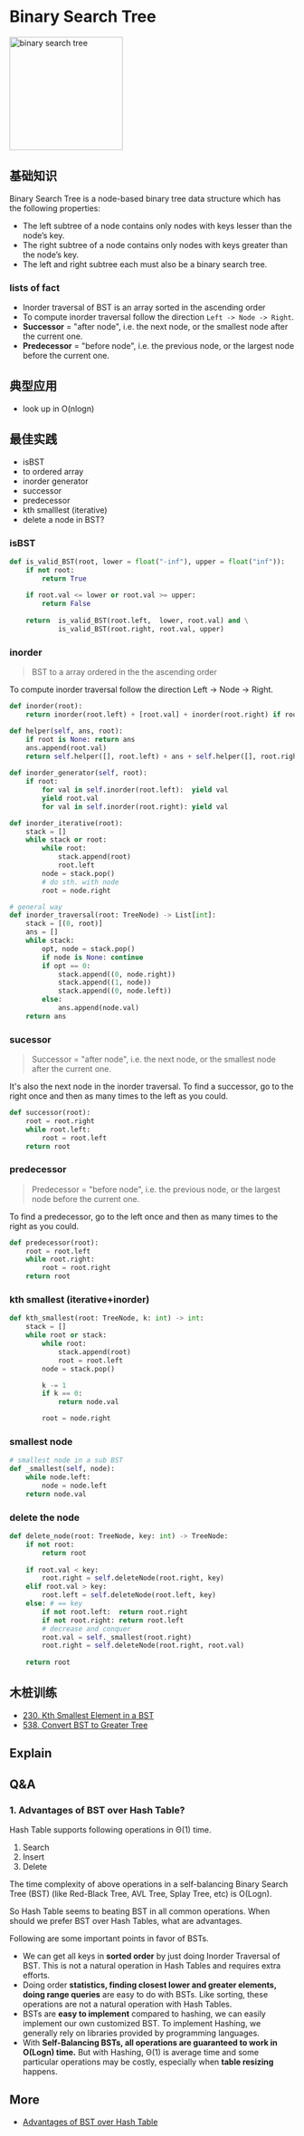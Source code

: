 # Binary Search Tree

<img src="https://i.imgur.com/oAQtYTl.gif" alt="binary search tree" width="200"/>

## 基础知识

Binary Search Tree is a node-based binary tree data structure which has the following properties:

* The left subtree of a node contains only nodes with keys lesser than the node’s key.
* The right subtree of a node contains only nodes with keys greater than the node’s key.
* The left and right subtree each must also be a binary search tree.

### lists of fact 

- Inorder traversal of BST is an array sorted in the ascending order
- To compute inorder traversal follow the direction `Left -> Node -> Right`.
- **Successor** = "after node", i.e. the next node, or the smallest node after the current one.
- **Predecessor** = "before node", i.e. the previous node, or the largest node before the current one.


## 典型应用

- look up in O(nlogn)

## 最佳实践

- isBST
- to ordered array
- inorder generator
- successor 
- predecessor
- kth smalllest (iterative)
- delete a node in BST? 


### isBST

``` python
def is_valid_BST(root, lower = float("-inf"), upper = float("inf")):
    if not root: 
    	return True 
    
    if root.val <= lower or root.val >= upper:
        return False 
    
    return  is_valid_BST(root.left,  lower, root.val) and \
            is_valid_BST(root.right, root.val, upper)
```

### inorder

> BST to a array ordered in the the ascending order

To compute inorder traversal follow the direction Left -> Node -> Right.


``` python
def inorder(root):
    return inorder(root.left) + [root.val] + inorder(root.right) if root else []

def helper(self, ans, root):
    if root is None: return ans 
    ans.append(root.val)
    return self.helper([], root.left) + ans + self.helper([], root.right)   
   
def inorder_generator(self, root):
    if root:
        for val in self.inorder(root.left):  yield val
        yield root.val
        for val in self.inorder(root.right): yield val    

def inorder_iterative(root):
	stack = []
	while stack or root:
		while root:
			stack.append(root)
			root.left 
		node = stack.pop()
		# do sth. with node 
		root = node.right   

# general way 
def inorder_traversal(root: TreeNode) -> List[int]:
    stack = [(0, root)]
    ans = []
    while stack:
        opt, node = stack.pop()
        if node is None: continue 
        if opt == 0:
            stack.append((0, node.right))
            stack.append((1, node))
            stack.append((0, node.left))
        else:
            ans.append(node.val)
    return ans
```

### sucessor

> Successor = "after node", i.e. the next node, or the smallest node after the current one.

It's also the next node in the inorder traversal. To find a successor, go to the right once and then as many times to the left as you could.




``` python
def successor(root):
    root = root.right
    while root.left:
        root = root.left
    return root
```

### predecessor

> Predecessor = "before node", i.e. the previous node, or the largest node before the current one.  

To find a predecessor, go to the left once and then as many times to the right as you could.

``` python
def predecessor(root):
    root = root.left
    while root.right:
        root = root.right
    return root
```


### kth smallest (iterative+inorder)

``` python
def kth_smallest(root: TreeNode, k: int) -> int:
    stack = []
    while root or stack:
        while root:
            stack.append(root)
            root = root.left
        node = stack.pop()

        k -= 1
        if k == 0:
            return node.val

        root = node.right 
``` 

### smallest node 

``` python
# smallest node in a sub BST
def _smallest(self, node):
    while node.left:
        node = node.left 
    return node.val
```


### delete the node 

``` python
def delete_node(root: TreeNode, key: int) -> TreeNode:
    if not root:
        return root
    
    if root.val < key:
        root.right = self.deleteNode(root.right, key)
    elif root.val > key:
        root.left = self.deleteNode(root.left, key)
    else: # == key
        if not root.left:  return root.right
        if not root.right: return root.left 
        # decrease and conquer
        root.val = self._smallest(root.right)  
        root.right = self.deleteNode(root.right, root.val)
        
    return root 
```

## 木桩训练

- [230. Kth Smallest Element in a BST](https://leetcode.com/problems/kth-smallest-element-in-a-bst/)
- [538. Convert BST to Greater Tree](https://leetcode.com/problems/convert-bst-to-greater-tree/)

## Explain

## Q&A

### 1. Advantages of BST over Hash Table?

Hash Table supports following operations in Θ(1) time.
1) Search
2) Insert
3) Delete

The time complexity of above operations in a self-balancing Binary Search Tree (BST) (like Red-Black Tree, AVL Tree, Splay Tree, etc) is O(Logn).

So Hash Table seems to beating BST in all common operations. When should we prefer BST over Hash Tables, what are advantages. 

Following are some important points in favor of BSTs.

* We can get all keys in **sorted order** by just doing Inorder Traversal of BST. This is not a natural operation in Hash Tables and requires extra efforts.
* Doing order **statistics, finding closest lower and greater elements, doing range queries** are easy to do with BSTs. Like sorting, these operations are not a natural operation with Hash Tables.
* BSTs are **easy to implement** compared to hashing, we can easily implement our own customized BST. To implement Hashing, we generally rely on libraries provided by programming languages.
* With **Self-Balancing BSTs, all operations are guaranteed to work in O(Logn) time.** But with Hashing, Θ(1) is average time and some particular operations may be costly, especially when **table resizing** happens.


## More

- [Advantages of BST over Hash Table](https://www.geeksforgeeks.org/advantages-of-bst-over-hash-table/)